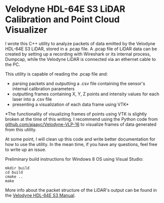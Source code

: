 # Velodyne HDL-64E S3 LiDAR Calibration and Point Cloud Visualizer

I wrote this C++ utility to analyze packets of data emitted by the Velodyne HDL-64E S3 LiDAR, stored in a .pcap file. A .pcap file of LiDAR data can be created by setting up a recording with Wireshark or its internal process, Dumpcap, while the Velodyne LiDAR is connected via an ethernet cable to the PC.

This utility is capable of reading the .pcap file and:
* parsing packets and outputting a .csv file containing the sensor's internal calibration parameters
* outputting frames containing X, Y, Z points and intensity values for each laser into a .csv file
* presenting a visualization of each data frame using VTK*

*The functionality of visualizing frames of points using VTK is slightly broken at the time of this writing. I recommend using the Python code from [github.com/ajaayc/Velodyne-VLP-16](https://github.com/ajaayc/Velodyne-VLP-16) to visualize frames of data generated from this utility.

At some point, I will clean up this code and write better documentation for how to use the utility. In the mean time, if you have any questions, feel free to write up an issue.

Preliminary build instructions for Windows 8 OS using Visual Studio:
```
mkdir build
cd build
cmake ..
make
```

More info about the packet structure of the LiDAR's output can be found in the [Velodyne HDL-64E S3 Manual](https://velodynelidar.com/lidar/products/manual/HDL-64E%20S3%20manual.pdf).